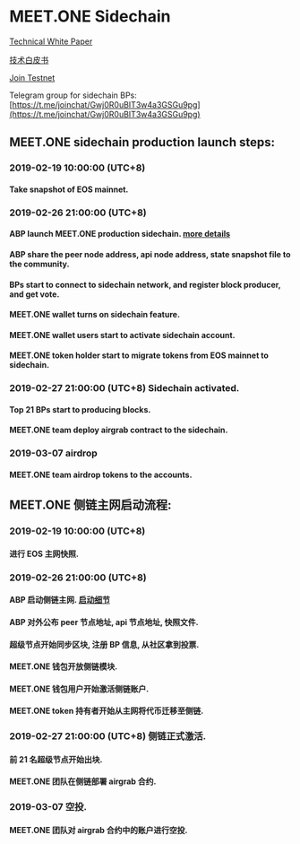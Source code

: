 # MEET.ONE Sidechain 

[Technical White Paper](./technical-white-paper-EN.md)

[技术白皮书](./technical-white-paper-CN.md)

[Join Testnet](./testnet.md)

Telegram group for sidechain BPs: [https://t.me/joinchat/Gwj0R0uBIT3w4a3GSGu9pg](https://t.me/joinchat/Gwj0R0uBIT3w4a3GSGu9pg)


## MEET.ONE sidechain production launch steps:
### 2019-02-19 10:00:00 (UTC+8) 
#### Take snapshot of EOS mainnet.

### 2019-02-26 21:00:00 (UTC+8) 
#### ABP launch MEET.ONE production sidechain. [more details](./abp.md)
#### ABP share the peer node address, api node address, state snapshot file to the community. 
#### BPs start to connect to sidechain network, and register block producer, and get vote.
#### MEET.ONE wallet turns on sidechain feature.
#### MEET.ONE wallet users start to activate sidechain account.
#### MEET.ONE token holder start to migrate tokens from EOS mainnet to sidechain.

### 2019-02-27 21:00:00 (UTC+8) Sidechain activated.
#### Top 21 BPs start to producing blocks.
#### MEET.ONE team deploy airgrab contract to the sidechain.

### 2019-03-07 airdrop
#### MEET.ONE team airdrop tokens to the accounts.





## MEET.ONE 侧链主网启动流程:
### 2019-02-19 10:00:00 (UTC+8) 
#### 进行 EOS 主网快照.

### 2019-02-26 21:00:00 (UTC+8) 
#### ABP 启动侧链主网. [启动细节](./abp.md)
#### ABP 对外公布 peer 节点地址, api 节点地址, 快照文件. 
#### 超级节点开始同步区块, 注册 BP 信息, 从社区拿到投票.
#### MEET.ONE 钱包开放侧链模块.
#### MEET.ONE 钱包用户开始激活侧链账户.
#### MEET.ONE token 持有者开始从主网将代币迁移至侧链.

### 2019-02-27 21:00:00 (UTC+8) 侧链正式激活.
#### 前 21 名超级节点开始出块.
#### MEET.ONE 团队在侧链部署 airgrab 合约.

### 2019-03-07 空投.
#### MEET.ONE 团队对 airgrab 合约中的账户进行空投.
